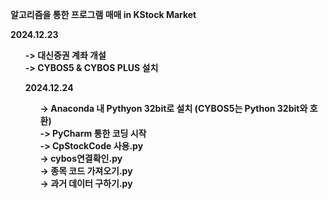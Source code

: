 <b>알고리즘을 통한 프로그램 매매 in KStock Market<b/>

2024.12.23 <br/>
<ul>
  -> 대신증권 계좌 개설 <br/>
  -> CYBOS5 & CYBOS PLUS 설치

2024.12.24 <br/>
<ul>
  -> Anaconda 내 Pythyon 32bit로 설치 (CYBOS5는 Python 32bit와 호환) <br/>
  -> PyCharm 통한 코딩 시작 <br/>
    -> CpStockCode 사용.py <br/>
    -> cybos연결확인.py <br/>
    -> 종목 코드 가져오기.py <br/>
    -> 과거 데이터 구하기.py <br/>

